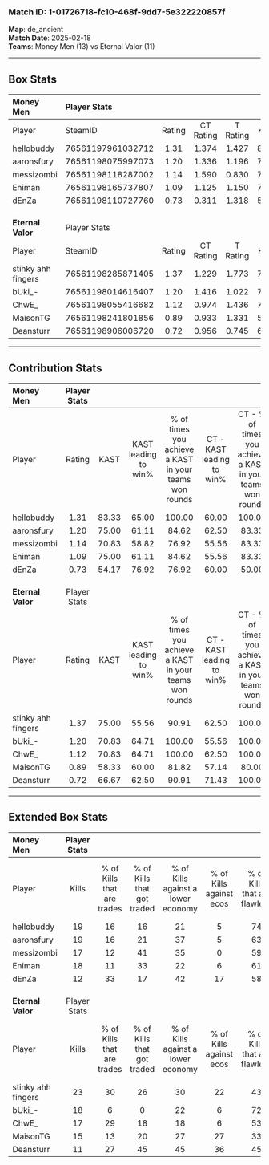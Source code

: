 ### Match ID: 1-01726718-fc10-468f-9dd7-5e322220857f  
**Map**: de_ancient  
**Match Date**: 2025-02-18  
**Teams**: Money Men (13) vs Eternal Valor (11)  

---  

## Box Stats  

| **Money Men**      | Player Stats      |        |           |          |       |       |       |         |        |      |     |
| :- | :- | :-: | :-: | :-: | :-: | :-: | :-: | :-: | :-: | :-: | :-: |
| Player             | SteamID           | Rating | CT Rating | T Rating | KAST  |  ADR  | Kills | Assists | Deaths | K/D  | HS% |
| hellobuddy         | 76561197961032712 |  1.31  |   1.374   |  1.427   | 83.33 | 95.4  |  19   |    7    |   17   | 1.12 | 26  |
| aaronsfury         | 76561198075997073 |  1.20  |   1.336   |  1.196   | 75.00 | 69.5  |  19   |    4    |   15   | 1.27 | 31  |
| messizombi         | 76561198118287002 |  1.14  |   1.590   |  0.830   | 70.83 | 91.4  |  17   |    9    |   17   | 1.00 | 35  |
| Eniman             | 76561198165737807 |  1.09  |   1.125   |  1.150   | 75.00 | 63.4  |  18   |    2    |   17   | 1.06 | 33  |
| dEnZa              | 76561198110727760 |  0.73  |   0.311   |  1.318   | 54.17 | 71.8  |  12   |    7    |   19   | 0.63 | 58  |
|                    |                   |        |           |          |       |       |       |         |        |      |     |
|                    |                   |        |           |          |       |       |       |         |        |      |     |
|                    |                   |        |           |          |       |       |       |         |        |      |     |
| **Eternal Valor**  | Player Stats      |        |           |          |       |       |       |         |        |      |     |
| Player             | SteamID           | Rating | CT Rating | T Rating | KAST  |  ADR  | Kills | Assists | Deaths | K/D  | HS% |
| stinky ahh fingers | 76561198285871405 |  1.37  |   1.229   |  1.773   | 75.00 | 114.8 |  23   |    7    |   21   | 1.10 | 69  |
| bUki_-             | 76561198014616407 |  1.20  |   1.416   |  1.022   | 70.83 | 77.9  |  18   |    2    |   13   | 1.38 | 33  |
| ChwE_              | 76561198055416682 |  1.12  |   0.974   |  1.436   | 70.83 | 72.7  |  17   |    6    |   15   | 1.13 | 64  |
| MaisonTG           | 76561198241801856 |  0.89  |   0.933   |  1.331   | 58.33 | 76.4  |  15   |    5    |   18   | 0.83 | 46  |
| Deansturr          | 76561198906006720 |  0.72  |   0.956   |  0.745   | 66.67 | 55.3  |  11   |    4    |   19   | 0.58 | 18  |
---  

## Contribution Stats  

| **Money Men**      | Player Stats |       |                      |                                                        |                           |                                                             |                          |                                                            |
| :- | :-: | :-: | :-: | :-: | :-: | :-: | :-: | :-: |
| Player             |    Rating    | KAST  | KAST leading to win% | % of times you achieve a KAST in your teams won rounds | CT - KAST leading to win% | CT - % of times you achieve a KAST in your teams won rounds | T - KAST leading to win% | T - % of times you achieve a KAST in your teams won rounds |
| hellobuddy         |     1.31     | 83.33 |        65.00         |                         100.00                         |           60.00           |                           100.00                            |          70.00           |                           100.00                           |
| aaronsfury         |     1.20     | 75.00 |        61.11         |                         84.62                          |           62.50           |                            83.33                            |          60.00           |                           85.71                            |
| messizombi         |     1.14     | 70.83 |        58.82         |                         76.92                          |           55.56           |                            83.33                            |          62.50           |                           71.43                            |
| Eniman             |     1.09     | 75.00 |        61.11         |                         84.62                          |           55.56           |                            83.33                            |          66.67           |                           85.71                            |
| dEnZa              |     0.73     | 54.17 |        76.92         |                         76.92                          |           60.00           |                            50.00                            |          87.50           |                           100.00                           |
|                    |              |       |                      |                                                        |                           |                                                             |                          |                                                            |
|                    |              |       |                      |                                                        |                           |                                                             |                          |                                                            |
|                    |              |       |                      |                                                        |                           |                                                             |                          |                                                            |
| **Eternal Valor**  | Player Stats |       |                      |                                                        |                           |                                                             |                          |                                                            |
| Player             |    Rating    | KAST  | KAST leading to win% | % of times you achieve a KAST in your teams won rounds | CT - KAST leading to win% | CT - % of times you achieve a KAST in your teams won rounds | T - KAST leading to win% | T - % of times you achieve a KAST in your teams won rounds |
| stinky ahh fingers |     1.37     | 75.00 |        55.56         |                         90.91                          |           62.50           |                           100.00                            |          50.00           |                           83.33                            |
| bUki_-             |     1.20     | 70.83 |        64.71         |                         100.00                         |           55.56           |                           100.00                            |          75.00           |                           100.00                           |
| ChwE_              |     1.12     | 70.83 |        64.71         |                         100.00                         |           62.50           |                           100.00                            |          66.67           |                           100.00                           |
| MaisonTG           |     0.89     | 58.33 |        60.00         |                         81.82                          |           57.14           |                            80.00                            |          62.50           |                           83.33                            |
| Deansturr          |     0.72     | 66.67 |        62.50         |                         90.91                          |           71.43           |                           100.00                            |          55.56           |                           83.33                            |
---  

## Extended Box Stats  

| **Money Men**      | Player Stats |                            |                            |                                    |                         |                              |                                 |        |                             |                                     |                          |                               |                            |
| :- | :-: | :-: | :-: | :-: | :-: | :-: | :-: | :-: | :-: | :-: | :-: | :-: | :-: |
| Player             |    Kills     | % of Kills that are trades | % of Kills that got traded | % of Kills against a lower economy | % of Kills against ecos | % of Kills that are flawless | % of Kills that are close duels | Deaths | % of Deaths that get traded | % of Deaths against a lower economy | % of Deaths against ecos | % of Deaths that are flawless | % of Deaths that are close |
| hellobuddy         |      19      |             16             |             16             |                 21                 |            5            |              74              |               11                |   17   |             24              |                 29                  |            0             |              35               |             12             |
| aaronsfury         |      19      |             16             |             21             |                 37                 |            5            |              63              |                5                |   15   |             20              |                 13                  |            0             |              80               |             7              |
| messizombi         |      17      |             12             |             41             |                 35                 |            0            |              59              |               18                |   17   |             18              |                 18                  |            0             |              35               |             24             |
| Eniman             |      18      |             11             |             33             |                 22                 |            6            |              61              |                0                |   17   |             12              |                 24                  |            0             |              65               |             6              |
| dEnZa              |      12      |             33             |             17             |                 42                 |           17            |              58              |                0                |   19   |             21              |                 26                  |            0             |              32               |             16             |
|                    |              |                            |                            |                                    |                         |                              |                                 |        |                             |                                     |                          |                               |                            |
|                    |              |                            |                            |                                    |                         |                              |                                 |        |                             |                                     |                          |                               |                            |
|                    |              |                            |                            |                                    |                         |                              |                                 |        |                             |                                     |                          |                               |                            |
| **Eternal Valor**  | Player Stats |                            |                            |                                    |                         |                              |                                 |        |                             |                                     |                          |                               |                            |
| Player             |    Kills     | % of Kills that are trades | % of Kills that got traded | % of Kills against a lower economy | % of Kills against ecos | % of Kills that are flawless | % of Kills that are close duels | Deaths | % of Deaths that get traded | % of Deaths against a lower economy | % of Deaths against ecos | % of Deaths that are flawless | % of Deaths that are close |
| stinky ahh fingers |      23      |             30             |             26             |                 30                 |           22            |              43              |                9                |   21   |             29              |                 19                  |            5             |              62               |             19             |
| bUki_-             |      18      |             6              |             0              |                 22                 |            6            |              72              |               11                |   13   |              8              |                  8                  |            0             |              77               |             8              |
| ChwE_              |      17      |             29             |             18             |                 18                 |            6            |              53              |               12                |   15   |             27              |                  7                  |            0             |              73               |             7              |
| MaisonTG           |      15      |             13             |             20             |                 27                 |           27            |              33              |               20                |   18   |             33              |                 17                  |            6             |              61               |             0              |
| Deansturr          |      11      |             27             |             45             |                 45                 |           36            |              45              |               18                |   19   |             32              |                 16                  |            5             |              53               |             0              |
